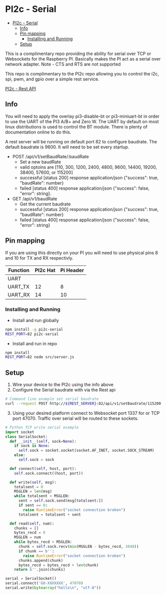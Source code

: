 # PI2c - Serial
 
- [PI2c - Serial](#pi2c---serial)
  - [Info](#info)
  - [Pin mapping](#pin-mapping)
    - [Installing and Running](#installing-and-running)
  - [Setup](#setup)

This is a complimentary repo providing the ability for serial over TCP or Websockets
for the Raspberry PI. Basically makes the PI act as a serial over network adapter.
Note - CTS and RTS are not supported

This repo is complimentary to the PI2c repo allowing you to control the i2c, spi, pwm, and gpio
over a simple rest service.

[PI2c - Rest API](https://github.com/gidjituser/pi2c-rest-api)

## Info

You will need to apply the overlay pi3-disable-bt or pi3-miniuart-bt in order to use the UART
of the PI3 A/B+ and Zero W. The UART by default on most linux distributions is used to
control the BT module. There is plenty of documentation online to do this.

A rest server will be running on default port 82 to configure baudrate. The
default baudrate is 9600. It will need to be set every startup.

- POST /api/v1/setBaudRate/:baudRate
    - Set a new baudRate
    - valid optoins are [110, 300, 1200, 2400, 4800, 9600, 14400, 19200, 38400, 57600, or 115200]
    - successful [status 200] response application/json {"success": true, "baudRate": number}
    - failed [status 400] response application/json {"success": false, "error": string}.
- GET /api/v1/baudRate
    - Get the current baudrate
    - successful [status 200] response application/json {"success": true, "baudRate": number}
    - failed [status 400] response application/json {"success": false, "error": string}


## Pin mapping

If you are using this directly on your PI you will need to use physical pins 8 and 10 for TX and RX
respectivly.

| Function | PI2c Hat | Pi Header
| ---  | --- | --- |
| UART | | |
| UART_TX | 12 | 8 |
| UART_RX | 14 | 10 |

### Installing and Running

- Install and run globally

```bash
npm install -g pi2c-serial
REST_PORT=82 pi2c-serial
```

- Install and run in repo

```bash
npm install
REST_PORT=82 node src/server.js
```

## Setup

1. Wire your device to the PI2c using the info above
2. Configure the Serial baudrate with via the Rest api

```bash
# Command line example set serial baudrate
curl --request POST http://${REST_SERVER}:82/api/v1/setBaudrate/115200
```

3. Using your desired platform connect to Websocket port 1337 for or TCP port 47070. Traffic over serial will be routed
to these sockets.

```python
# Python TCP write serial example
import socket
class SerialSocket:
  def __init__(self, sock=None):
    if sock is None:
      self.sock = socket.socket(socket.AF_INET, socket.SOCK_STREAM)
    else:
      self.sock = sock

  def connect(self, host, port):
    self.sock.connect((host, port))

  def write(self, msg):
    totalsent = 0
    MSGLEN = len(msg)
    while totalsent < MSGLEN:
      sent = self.sock.send(msg[totalsent:])
      if sent == 0:
        raise RuntimeError("socket connection broken")
      totalsent = totalsent + sent

  def read(self, num):
    chunks = []
    bytes_recd = 0
    MSGLEN = num
    while bytes_recd < MSGLEN:
      chunk = self.sock.recv(min(MSGLEN - bytes_recd, 2048))
      if chunk == b'':
        raise RuntimeError("socket connection broken")
      chunks.append(chunk)
      bytes_recd = bytes_recd + len(chunk)
    return b''.join(chunks)

serial = SerialSocket()
serial.connect('GO-XXXXXXX', 47070)
serial.write(bytearray("hello\n", "utf-8"))


```